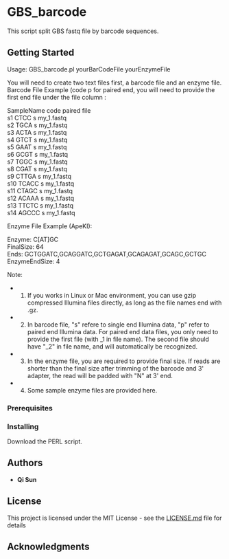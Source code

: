 # GBS_barcode

This script split GBS fastq file by barcode sequences. 

## Getting Started
Usage: GBS_barcode.pl yourBarCodeFile yourEnzymeFile  

You will need to create two text files first, a barcode file and an enzyme file.
Barcode File Example (code p for paired end, you will need to provide the first end file under the file column :
  
SampleName	code	paired	file  
s1	CTCC	s	my_1.fastq  
s2	TGCA	s	my_1.fastq  
s3	ACTA	s	my_1.fastq  
s4	GTCT	s	my_1.fastq  
s5	GAAT	s	my_1.fastq  
s6	GCGT	s	my_1.fastq  
s7	TGGC	s	my_1.fastq  
s8	CGAT	s	my_1.fastq  
s9	CTTGA	s	my_1.fastq  
s10	TCACC	s	my_1.fastq  
s11	CTAGC	s	my_1.fastq  
s12	ACAAA	s	my_1.fastq  
s13	TTCTC	s	my_1.fastq  
s14	AGCCC	s	my_1.fastq  


Enzyme File Example (ApeKI):

Enzyme: C[AT]GC  
FinalSize: 64  
Ends: GCTGGATC,GCAGGATC,GCTGAGAT,GCAGAGAT,GCAGC,GCTGC  
EnzymeEndSize: 4  
  

Note:
* 1. If you works in Linux or Mac environment, you can use gzip compressed Illumina files directly, as long as the file names end with .gz.
* 2. In barcode file, "s" refere to single end Illumina data, "p" refer to paired end Illumina data. For paired end data files, you only need to provide the first file (with _1 in file name). The second file should have "_2" in file name, and will automatically be recognized.
* 3. In the enzyme file, you are required to provide final size. If reads are shorter than the final size after trimming of the barcode and 3' adapter, the read will be padded with "N" at 3' end. 
* 4. Some sample enzyme files are provided here.

### Prerequisites


### Installing

Download the PERL script.

## Authors

* **Qi Sun**

## License

This project is licensed under the MIT License - see the [LICENSE.md](LICENSE.md) file for details

## Acknowledgments
